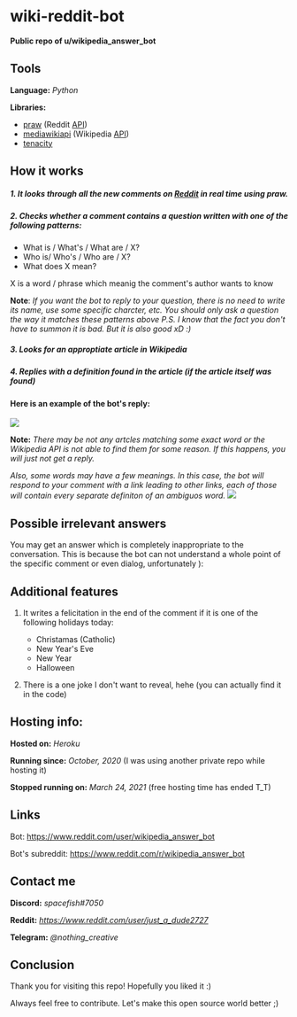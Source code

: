 # wiki-reddit-bot
**Public repo of  u/wikipedia_answer_bot**

## Tools 

**Language:** *Python*

**Libraries:** 
- [praw](https://praw.readthedocs.io/en/latest/) (Reddit [API](https://en.wikipedia.org/wiki/API "API"))
- [mediawikiapi](https://pypi.org/project/mediawikiapi/") (Wikipedia [API](https://en.wikipedia.org/wiki/API "API"))
- [tenacity](https://github.com/jd/tenacity "tenacity")

## How it works
##### 1. It looks through all the new comments on [Reddit](https://www.reddit.com/ "Reddit") in real time using praw.

##### 2. Checks whether a comment contains a question written with one of the following patterns:
- What is / What's / What are / X?
- Who is/ Who's / Who are / X?
- What does X mean?

X is a word / phrase which meanig the comment's author wants to know

**Note**: *If you want the bot to reply to your question, there is no need to write its name, use some specific charcter, etc. You should only ask a question the way it matches these patterns above*
*P.S. I know that the fact you don't have to summon it is bad. But it is also good xD :)*

##### 3. Looks for an approptiate article in Wikipedia
##### 4. Replies with a definition found in the article (if the article itself was found)

#### **Here is an example of the bot's reply:**
![](https://i.imgur.com/RtPjdeb.png)

**Note:** *There may be not any artcles matching some exact word or the Wikipedia API is not able to find them for some reason. If this happens, you will just not get a reply.*

*Also, some words may have a few meanings.  In this case, the bot will respond to your comment with a link leading to other links, each of those will contain every separate definiton of an ambiguos word.*
![](https://i.imgur.com/1EGGIr4.png)


## Possible irrelevant answers
You may get an answer which is completely inappropriate to the conversation. This is because the bot can not understand a whole point of the specific comment or even dialog, unfortunately ):


## Additional features
1. It writes a felicitation in the end of the comment if it is one of the following holidays today:
    - Christamas (Catholic)
    - New Year's Eve
    - New Year
    - Halloween

2. There is a one joke I don't want to reveal, hehe (you can actually find it in the code)


## Hosting info:
**Hosted on:** *Heroku*

**Running since:** *October, 2020* (I was using another private repo while hosting it)

**Stopped running on:** *March 24, 2021* (free hosting time has ended T_T)


## Links
Bot: https://www.reddit.com/user/wikipedia_answer_bot

Bot's subreddit: https://www.reddit.com/r/wikipedia_answer_bot


## Contact me
**Discord:** *spacefish#7050*

**Reddit:** *https://www.reddit.com/user/just_a_dude2727* 

**Telegram:** *@nothing_creative*


## Conclusion
Thank you for visiting this repo! Hopefully you liked it :)

Always feel free to contribute. Let's make this open source world better ;)


